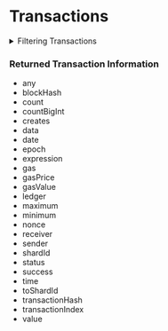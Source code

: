 # Transactions

<details>

<summary>Filtering Transactions</summary>

-   any
-   creates
-   date
-   epoch
-   ledger
-   nonce
-   options
-   receiver
-   sender
-   shardId
-   status
-   success
-   time
-   toShardId
-   transactionHash
-   transactionIndex

</details>

### Returned Transaction Information

-   any
-   blockHash
-   count
-   countBigInt
-   creates
-   data
-   date
-   epoch
-   expression
-   gas
-   gasPrice
-   gasValue
-   ledger
-   maximum
-   minimum
-   nonce
-   receiver
-   sender
-   shardId
-   status
-   success
-   time
-   toShardId
-   transactionHash
-   transactionIndex
-   value
